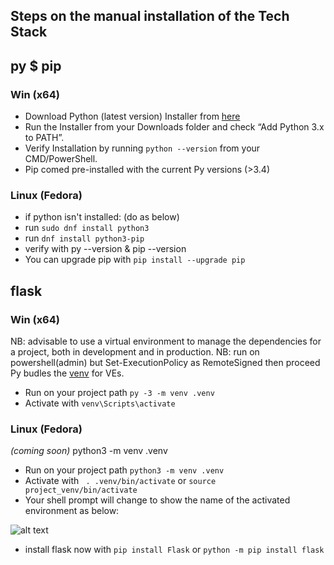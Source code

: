 ## Steps on the manual installation of the Tech Stack

## py $ pip

### Win (x64)
- Download Python (latest version) Installer from [here](https://www.python.org/downloads/)
- Run the Installer from your Downloads folder and  check “Add Python 3.x to PATH”.
- Verify Installation by running `python --version` from your CMD/PowerShell.
- Pip comed pre-installed with the current Py versions (>3.4)

### Linux (Fedora)
- if python isn't installed: (do as below)
- run `sudo dnf install python3`
- run `dnf install python3-pip`
- verify with py --version & pip --version
- You can upgrade pip with `pip install --upgrade pip`

## flask

### Win (x64)
NB: advisable to use a virtual environment to manage the dependencies for a project, both in development and in production.
NB: run on powershell(admin) but  Set-ExecutionPolicy as RemoteSigned then proceed
Py budles the [venv](https://docs.python.org/3/library/venv.html#module-venv) for VEs.
- Run on your project path `py -3 -m venv .venv`
- Activate with `venv\Scripts\activate`


### Linux (Fedora)
_(coming soon)_ python3 -m venv .venv
- Run on your project path `python3 -m venv .venv`
- Activate with ` . .venv/bin/activate` or `source project_venv/bin/activate`
- Your shell prompt will change to show the name of the activated environment as below:


![alt text](/ledgers/documentation/win1.png)
- install flask now with `pip install Flask` or `python -m pip install flask`